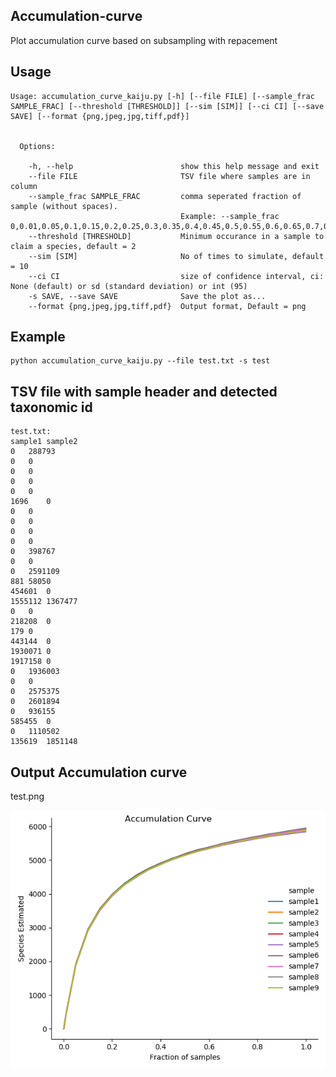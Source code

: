 ## Accumulation-curve

Plot accumulation curve based on subsampling with repacement

## Usage
```
Usage: accumulation_curve_kaiju.py [-h] [--file FILE] [--sample_frac SAMPLE_FRAC] [--threshold [THRESHOLD]] [--sim [SIM]] [--ci CI] [--save SAVE] [--format {png,jpeg,jpg,tiff,pdf}]


  Options:

    -h, --help                        show this help message and exit
    --file FILE                       TSV file where samples are in column
    --sample_frac SAMPLE_FRAC         comma seperated fraction of sample (without spaces).
                                      Example: --sample_frac 0,0.01,0.05,0.1,0.15,0.2,0.25,0.3,0.35,0.4,0.45,0.5,0.55,0.6,0.65,0.7,0.75,0.8,.85,0.9,0.95,1
    --threshold [THRESHOLD]           Minimum occurance in a sample to claim a species, default = 2
    --sim [SIM]                       No of times to simulate, default = 10
    --ci CI                           size of confidence interval, ci: None (default) or sd (standard deviation) or int (95)
    -s SAVE, --save SAVE              Save the plot as...
    --format {png,jpeg,jpg,tiff,pdf}  Output format, Default = png

```

## Example

```
python accumulation_curve_kaiju.py --file test.txt -s test
```


## TSV file with sample header and detected taxonomic id 
```
test.txt: 
sample1	sample2
0	288793
0	0
0	0
0	0
0	0
1696	0
0	0
0	0
0	0
0	0
0	398767
0	0
0	2591109
881	58050
454601	0
1555112	1367477
0	0
218208	0
179	0
443144	0
1930071	0
1917158	0
0	1936003
0	0
0	2575375
0	2601894
0	936155
585455	0
0	1110502
135619	1851148
```
## Output Accumulation curve
test.png
<p align="center">
  <img src="https://github.com/Animesh911/accumulation-curve/blob/main/test.png">
</p>

